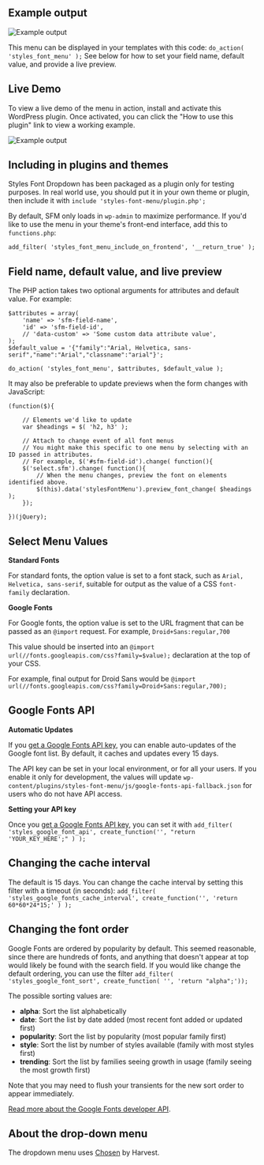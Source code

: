 ## Example output

![Example output](https://raw.github.com/stylesplugin/styles-font-dropdown/master/img/example-output.gif?v3)

This menu can be displayed in your templates with this code: `do_action( 'styles_font_menu' );` See below for how to set your field name, default value, and provide a live preview.

## Live Demo

To view a live demo of the menu in action, install and activate this WordPress plugin. Once activated, you can click the "How to use this plugin" link to view a working example.

![Example output](https://raw.github.com/stylesplugin/styles-font-menu/master/img/live-demo.png)

## Including in plugins and themes

Styles Font Dropdown has been packaged as a plugin only for testing purposes. In real world use, you should put it in your own theme or plugin, then include it with `include 'styles-font-menu/plugin.php';`

By default, SFM only loads in `wp-admin` to maximize performance. If you'd like to use the menu in your theme's front-end interface, add this to `functions.php`:

    add_filter( 'styles_font_menu_include_on_frontend', '__return_true' );

## Field name, default value, and live preview

The PHP action takes two optional arguments for attributes and default value. For example:

    $attributes = array(
    	'name' => 'sfm-field-name',
    	'id' => 'sfm-field-id',
    	// 'data-custom' => 'Some custom data attribute value',
    );
    $default_value = '{"family":"Arial, Helvetica, sans-serif","name":"Arial","classname":"arial"}';
    
    do_action( 'styles_font_menu', $attributes, $default_value );

It may also be preferable to update previews when the form changes with JavaScript:

    (function($){

    	// Elements we'd like to update
    	var $headings = $( 'h2, h3' );
		
    	// Attach to change event of all font menus
    	// You might make this specific to one menu by selecting with an ID passed in attributes.
    	// For example, $('#sfm-field-id').change( function(){
    	$('select.sfm').change( function(){
    		// When the menu changes, preview the font on elements identified above.
    		$(this).data('stylesFontMenu').preview_font_change( $headings );
    	});

    })(jQuery);
	
## Select Menu Values

**Standard Fonts**

For standard fonts, the option value is set to a font stack, such as `Arial, Helvetica, sans-serif`, suitable for output as the value of a CSS `font-family` declaration.

**Google Fonts**

For Google fonts, the option value is set to the URL fragment that can be passed as an `@import` request. For example, `Droid+Sans:regular,700`

This value should be inserted into an `@import url(//fonts.googleapis.com/css?family=$value);` declaration at the top of your CSS.

For example, final output for Droid Sans would be `@import url(//fonts.googleapis.com/css?family=Droid+Sans:regular,700);`

## Google Fonts API

**Automatic Updates**

If you [get a Google Fonts API key][1], you can enable auto-updates of the Google font list. By default, it caches and updates every 15 days.

The API key can be set in your local environment, or for all your users. If you enable it only for development, the values will update `wp-content/plugins/styles-font-menu/js/google-fonts-api-fallback.json` for users who do not have API access.

**Setting your API key**

Once you [get a Google Fonts API key][1], you can set it with `add_filter( 'styles_google_font_api', create_function('', "return 'YOUR_KEY_HERE';" ) );`

## Changing the cache interval

The default is 15 days. You can change the cache interval by setting this filter with a timeout (in seconds): `add_filter( 'styles_google_fonts_cache_interval', create_function('', 'return 60*60*24*15;' ) );`

## Changing the font order

Google Fonts are ordered by popularity by default. This seemed reasonable, since there are hundreds of fonts, and anything that doesn't appear at top would likely be found with the search field. If you would like change the default ordering, you can use the filter `add_filter( 'styles_google_font_sort', create_function( '', 'return "alpha";'));`

The possible sorting values are:

  * **alpha**: Sort the list alphabetically
  * **date**: Sort the list by date added (most recent font added or updated first)
  * **popularity**: Sort the list by popularity (most popular family first)
  * **style**: Sort the list by number of styles available (family with most styles first)
  * **trending**: Sort the list by families seeing growth in usage (family seeing the most growth first)

Note that you may need to flush your transients for the new sort order to appear immediately.

[Read more about the Google Fonts developer API](https://developers.google.com/fonts/docs/getting_started).

## About the drop-down menu

The dropdown menu uses [Chosen](http://harvesthq.github.io/chosen/) by Harvest.

   [1]: https://code.google.com/apis/console
  
